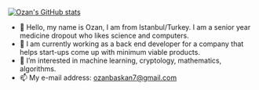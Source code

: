 [![Ozan's GitHub stats](https://github-readme-stats.vercel.app/api?username=ozanbaskan)](https://github.com/anuraghazra/github-readme-stats)


- 👋 Hello, my name is Ozan, I am from Istanbul/Turkey. I am a senior year medicine dropout who likes science and computers.
- 💼 I am currently working as a back end developer for a company that helps start-ups come up with minimum viable products.
- 👀 I’m interested in machine learning, cryptology, mathematics, algorithms.
- 📫 My e-mail address: ozanbaskan7@gmail.com

